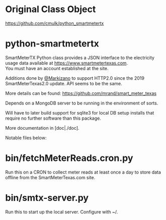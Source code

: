# Original Class Object
https://github.com/cmulk/python_smartmetertx

# python-smartmetertx
SmartMeterTX Python class provides a JSON interface to the electricity usage data available at https://www.smartmetertexas.com.  
You must have an account established at the site.

Additions done by [@Markizano](http://github.com/markizano) to support HTTP2.0 since the 2019 SmartMeterTexas2.0 update.
API seems to be the same.

More details can be found: https://github.com/mrand/smart_meter_texas

Depends on a MongoDB server to be running in the environment of sorts.

Will have to later build support for sqlite3 for local DB setup installs
that require no further software than this package.

More documentation in [doc|./doc].

Notable files below:

# bin/fetchMeterReads.cron.py
Run this on a CRON to collect meter reads at least once a day to store data offline from the
SmartMeterTexas.com site.

# bin/smtx-server.py
Run this to start up the local server.
Configure with ~/.
